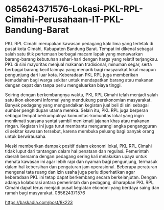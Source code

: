 # 085624371576-Lokasi-PKL-RPL-Cimahi-Perusahaan-IT-PKL-Bandung-Barat
PKL RPL Cimahi merupakan kawasan pedagang kaki lima yang terletak di pusat kota Cimahi, Kabupaten Bandung Barat. Tempat ini dikenal sebagai salah satu titik pertemuan berbagai macam lapak yang menawarkan barang-barang kebutuhan sehari-hari dengan harga yang relatif terjangkau. PKL di sini mayoritas menjual makanan tradisional, minuman segar, serta berbagai barang kecil lainnya yang menarik bagi masyarakat lokal maupun pengunjung dari luar kota. Keberadaan PKL RPL juga memberikan kemudahan bagi warga sekitar untuk mendapatkan barang atau makanan dengan cepat dan tanpa perlu mengeluarkan biaya tinggi.

Seiring dengan berkembangnya waktu, PKL RPL Cimahi telah menjadi salah satu ikon ekonomi informal yang mendukung perekonomian masyarakat. Banyak pedagang yang mengandalkan kegiatan jual beli di sini sebagai sumber penghidupan utama mereka. Selain itu, PKL RPL juga berperan sebagai tempat berkumpulnya komunitas-komunitas lokal yang ingin menikmati suasana santai sambil menikmati jajanan khas atau makanan ringan. Kegiatan ini juga turut membantu mengurangi angka pengangguran di sekitar kawasan tersebut, karena membuka peluang bagi banyak orang untuk berwirausaha.

Meski memberikan dampak positif dalam ekonomi lokal, PKL RPL Cimahi tidak luput dari tantangan dalam hal penataan dan regulasi. Pemerintah daerah bersama dengan pedagang sering kali melakukan upaya untuk menata kawasan ini agar lebih rapi dan nyaman bagi pengunjung, termasuk dalam hal kebersihan dan pengaturan jam operasional. Beberapa peraturan mengenai tata ruang dan izin usaha juga perlu diperhatikan agar keberadaan PKL ini tetap dapat berkembang secara berkelanjutan. Dengan adanya kolaborasi antara pemerintah dan pedagang, diharapkan PKL RPL Cimahi dapat terus menjadi pusat kegiatan ekonomi yang berdaya saing dan ramah bagi masyarakat.
085624371576

https://baskadia.com/post/8k223
